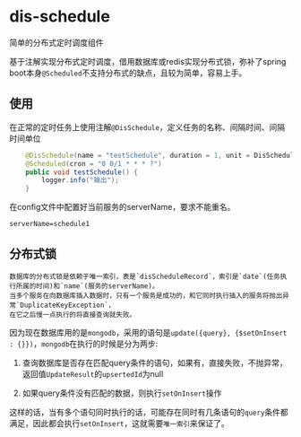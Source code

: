 # dis-schedule
简单的分布式定时调度组件

基于注解实现分布式定时调度，借用数据库或redis实现分布式锁，弥补了spring boot本身`@Scheduled`不支持分布式的缺点，且较为简单，容易上手。

## 使用

在正常的定时任务上使用注解`@DisSchedule`，定义任务的名称、间隔时间、间隔时间单位

```java
    @DisSchedule(name = "testSchedule", duration = 1, unit = DisScheduleUnit.MINUTES)
    @Scheduled(cron = "0 0/1 * * * ?")
    public void testSchedule() {
        logger.info("输出");
    }
```

在config文件中配置好当前服务的serverName，要求不能重名。
```
serverName=schedule1
```

## 分布式锁

```
数据库的分布式锁是依赖于唯一索引，表是`disScheduleRecord`，索引是`date`(任务执行所属的时间)和`name`(服务的serverName)。
当多个服务在向数据库插入数据时，只有一个服务是成功的，和它同时执行插入的服务将抛出异常`DuplicateKeyException`，
在它之后慢一点执行的将直接查询就失败。
```

因为现在数据库用的是`mongodb`，采用的语句是`update({query}, {$setOnInsert : {}})`，`mongodb`在执行的时候是分为两步:

1. 查询数据库是否存在匹配query条件的语句，如果有，直接失败，不抛异常，返回值`UpdateResult`的`upsertedId`为null

2. 如果query条件没有匹配的数据，则执行`setOnInsert`操作

这样的话，当有多个语句同时执行的话，可能存在同时有几条语句的`query`条件都满足，因此都会执行`setOnInsert`，这就需要`唯一索引`来保证了。